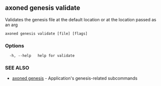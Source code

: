 ## axoned genesis validate

Validates the genesis file at the default location or at the location passed as an arg

```
axoned genesis validate [file] [flags]
```

### Options

```
  -h, --help   help for validate
```

### SEE ALSO

* [axoned genesis](axoned_genesis.md)	 - Application's genesis-related subcommands
